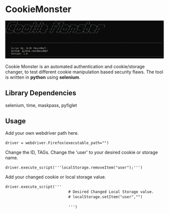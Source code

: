 # CookieMonster

![Title](Screenshot.png)

Cookie Monster is an automated authentication and cookie/storage changer, to test different cookie manipulation based security flaws. The tool is written in **python** using **selenium**.

## Library Dependencies

selenium, time, maskpass, pyfiglet

## Usage

Add your own webdriver path here.

```
driver = webdriver.Firefox(executable_path="")
```

Change the ID, TAGs.
Change the 'user' to your desired cookie or storage name.

```
driver.execute_script('''localStorage.removeItem("user");''')
```

Add your changed cookie or local storage value.

```
driver.execute_script('''
                            # Desired Changed Local Storage value.
                            # localStorage.setItem("user","")

                            ''')
```
